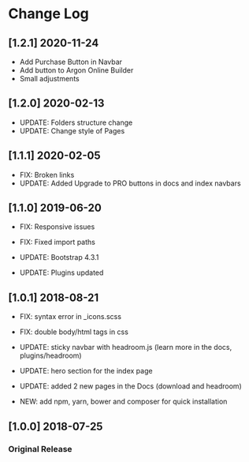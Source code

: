 # Change Log

## [1.2.1] 2020-11-24
- Add Purchase Button in Navbar
- Add button to Argon Online Builder
- Small adjustments

## [1.2.0] 2020-02-13

- UPDATE: Folders structure change
- UPDATE: Change style of Pages

## [1.1.1] 2020-02-05

- FIX: Broken links
- UPDATE: Added Upgrade to PRO buttons in docs and index navbars

## [1.1.0] 2019-06-20

- FIX: Responsive issues
- FIX: Fixed import paths

- UPDATE: Bootstrap 4.3.1
- UPDATE: Plugins updated

## [1.0.1] 2018-08-21

- FIX: syntax error in _icons.scss
- FIX: double body/html tags in css

- UPDATE: sticky navbar with headroom.js (learn more in the docs, plugins/headroom)
- UPDATE: hero section for the index page
- UPDATE: added 2 new pages in the Docs (download and headroom)

- NEW: add npm, yarn, bower and composer for quick installation

## [1.0.0] 2018-07-25

### Original Release
